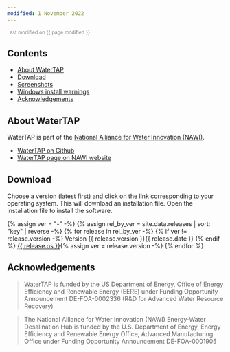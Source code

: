 ```yaml
---
modified: 1 November 2022
---
```

<link rel="stylesheet" href="style.css">
<span style="font-size: 80%; color: grey;">Last modified on {{ page.modified }}</span>

## Contents

  * <a href="#about-watertap">About WaterTAP</a>
  * <a href="#download">Download</a>
  * <a href="{% link screenshots.md %}">Screenshots</a>
  * <a href="{% link install_warnings.md %}">Windows install warnings</a>
  * <a href="#acknowlegements">Acknowledgements</a>

## About WaterTAP

WaterTAP is part of the [National Alliance for Water Innovation (NAWI)](https://www.nawihub.org).

* [WaterTAP on Github](https://github.com/watertap-org/)
* [WaterTAP page on NAWI website](https://www.nawihub.org/knowledge/watertap/)

## Download

Choose a version (latest first) and click on the link corresponding to your operating system.
This will download an installation file.
Open the installation file to install the software.

{% assign ver = "-" -%}
{% assign rel_by_ver = site.data.releases | sort: "key" | reverse -%}
{% for release in rel_by_ver -%}
{% if ver != release.version -%}
<span class="wt-ver">Version {{ release.version }}</span><span class="wt-date">{{ release.date }}</span>
{% endif %}
<a href="{{ release.url }}" class="wt-link">{{ release.os }}</a>{% assign ver = release.version -%}
{% endfor %}

## Acknowledgements

> WaterTAP is funded by the US Department of Energy, Office of Energy Efficiency and Renewable Energy (EERE) under Funding Opportunity Announcement DE-FOA-0002336 (R&D for Advanced Water Resource Recovery)

> The National Alliance for Water Innovation (NAWI) Energy-Water Desalination Hub is funded by the U.S. Department of Energy, Energy Efficiency and Renewable Energy Office, Advanced Manufacturing Office under Funding Opportunity Announcement DE-FOA-0001905

